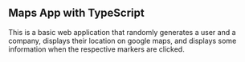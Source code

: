 ## Maps App with TypeScript

This is a basic web application that randomly generates a user and a company, displays their location on google maps, and displays some information when the respective markers are clicked.
